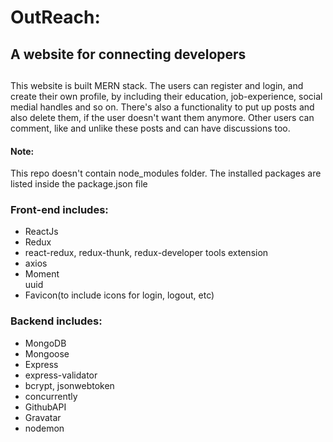# OutReach:<h2>A website for connecting developers <h2> 
 This website is built MERN stack. The users can register and login, and create their own profile, by including their education, job-experience, social medial handles and so on. 
 There's also a functionality to put up posts and also delete them, if the user doesn't want them anymore. Other users can comment, like and unlike these posts and can have 
 discussions too.
<h4>Note:</h4>
This repo doesn't contain node_modules folder. The installed packages are listed inside the package.json file </br>

<h3> Front-end includes: </h3>
<ul>
<li>ReactJs</li>
<li>Redux</li>
<li>react-redux, redux-thunk, redux-developer tools extension</li>
<li>axios</li>
<li>Moment</li>
</li> uuid </li>
<li>Favicon(to include icons for login, logout, etc)</li>
</ul>

<h3> Backend includes: </h3>
<ul>
<li>MongoDB</li>
<li>Mongoose</li>
<li>Express</li>
<li>express-validator</li>
<li>bcrypt, jsonwebtoken</li>
<li>concurrently</li>
<li>GithubAPI</li>
<li>Gravatar</li>
<li>nodemon</li>
</ul>

